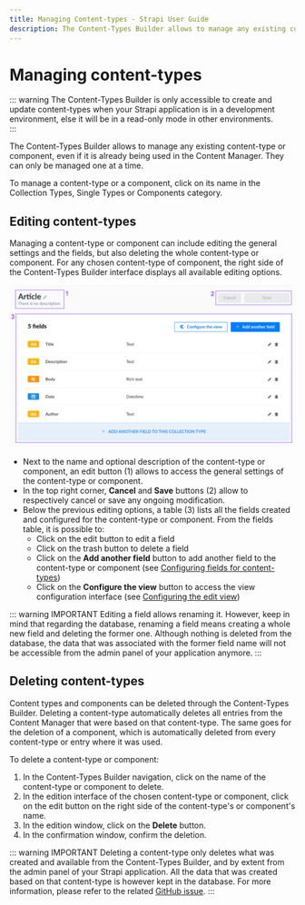 ```yaml
---
title: Managing Content-types - Strapi User Guide
description: The Content-Types Builder allows to manage any existing content-type or component, even if it is already being used in the Content Manager. They can only be managed one at a time.
---
```


# Managing content-types

::: warning The Content-Types Builder is only accessible to create and update content-types when your Strapi application is in a development environment, else it will be in a read-only mode in other environments.
<br>
:::

The Content-Types Builder allows to manage any existing content-type or component, even if it is already being used in the Content Manager. They can only be managed one at a time.

To manage a content-type or a component, click on its name in the Collection Types, Single Types or Components category.

## Editing content-types

Managing a content-type or component can include editing the general settings and the fields, but also deleting the whole content-type or component. For any chosen content-type of component, the right side of the Content-Types Builder interface displays all available editing options.

![Content-Types Builder's edition interface](../assets/content-types-builder/content-types-builder_edition.png)

- Next to the name and optional description of the content-type or component, an edit button <Fa-PencilAlt />  (1) allows to access the general settings of the content-type or component.
- In the top right corner, **Cancel** and **Save** buttons (2) allow to respectively cancel or save any ongoing modification.
- Below the previous editing options, a table (3) lists all the fields created and configured for the content-type or component. From the fields table, it is possible to:
  - Click on the edit button <Fa-PencilAlt /> to edit a field
  - Click on the trash button <Fa-TrashAlt /> to delete a field
  - Click on the **Add another field** button to add another field to the content-type or component (see [Configuring fields for content-types](/user-docs/latest/content-types-builder/configuring-fields-content-type.md))
  - Click on the **Configure the view** button to access the view configuration interface (see [Configuring the edit view](/user-docs/latest/content-manager/configuring-view-of-content-type.md#configuring-the-edit-view))

::: warning IMPORTANT
Editing a field allows renaming it. However, keep in mind that regarding the database, renaming a field means creating a whole new field and deleting the former one. Although nothing is deleted from the database, the data that was associated with the former field name will not be accessible from the admin panel of your application anymore.
:::


## Deleting content-types

Content types and components can be deleted through the Content-Types Builder. Deleting a content-type automatically deletes all entries from the Content Manager that were based on that content-type. The same goes for the deletion of a component, which is automatically deleted from every content-type or entry where it was used.

To delete a content-type or component:

1. In the Content-Types Builder navigation, click on the name of the content-type or component to delete.
2. In the edition interface of the chosen content-type or component, click on the edit button <Fa-PencilAlt /> on the right side of the content-type's or component's name.
3. In the edition window, click on the **Delete** button.
4. In the confirmation window, confirm the deletion.

::: warning IMPORTANT
Deleting a content-type only deletes what was created and available from the Content-Types Builder, and by extent from the admin panel of your Strapi application. All the data that was created based on that content-type is however kept in the database. For more information, please refer to the related [GitHub issue](https://github.com/strapi/strapi/issues/1114).
:::
